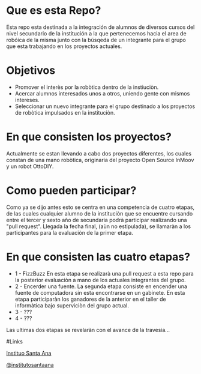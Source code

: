 # Que es esta Repo?
Esta repo esta destinada a la integración de alumnos de diversos cursos del nivel secundario de la institución a la que pertenecemos hacia el area de robóica de la misma junto con la búsqeda de un integrante para el grupo que esta trabajando en los proyectos actuales.

# Objetivos

- Promover el interès por la robòtica dentro de la instiuciòn.
- Acercar alumnos interesados unos a otros, uniendo gente con mismos intereses.
- Seleccionar un nuevo integrante para el grupo destinado a los proyectos de robòtica impulsados en la instituciòn.

# En que consisten los proyectos?
Actualmente se estan llevando a cabo dos proyectos diferentes, los cuales constan de una mano robòtica, originaria del proyecto Open Source InMoov y un robot OttoDIY.

# Como pueden participar?
Como ya se dijo antes esto se centra en una competencia de cuatro etapas, de las cuales cualquier alumno de la instituciòn que se encuentre cursando entre el tercer y sexto año de secundaria podrà participar realizando una "pull request". Llegada la fecha final, (aùn no estipulada), se llamaràn a los participantes para la evaluaciòn de la primer etapa.

# En que consisten las cuatro etapas?
- 1 - FizzBuzz
En esta etapa se realizarà una pull request a esta repo para la posterior evaluaciòn a mano de los actuales integrantes del grupo.
- 2 - Encerder una fuente.
La segunda etapa consiste en encender una fuente de computadora sin esta encontrarse en un gabinete. En esta etapa participaràn los ganadores de la anterior en el taller de informàtica bajo superviciòn del grupo actual.
- 3 - ???
- 4 - ???

Las ultimas dos etapas se revelaràn con el avance de la travesìa...



#Links

[Instituo Santa Ana](https://www.santa-ana.edu.ar/)

[@institutosantaana](https://www.instagram.com/institutosantaana/?hl=es)

